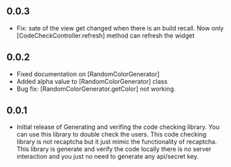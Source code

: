 
## 0.0.3
* Fix: sate of the view get changed when there is an build recall. Now only [CodeCheckController.refresh] method can refresh the widget


## 0.0.2
* Fixed documentation on [RandomColorGenerator]
* Added alpha value  to [RandomColorGenerator] class 
* Bug fix: [RandomColorGenerator.getColor] not working.

## 0.0.1

* Initial release of Generating and verifing the code checking library. You can use this library to double check the users. This code checking library is not recaptcha but it just mimic the functionality of recaptcha. This library is generate and verify the code locally there is no server interaction and you just no need to generate any api/secret key. 
